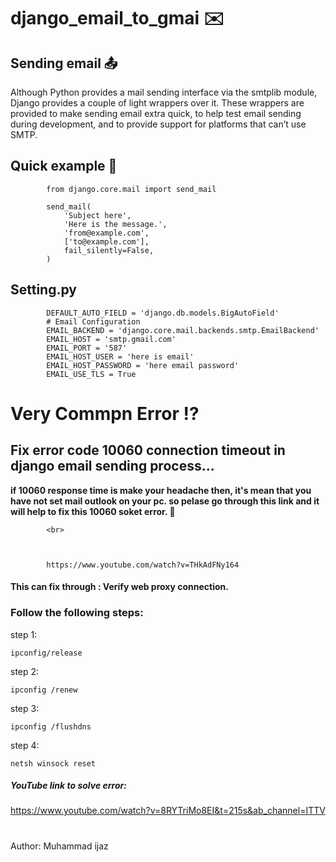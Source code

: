 # django_email_to_gmai :envelope:

## Sending email :outbox_tray:
Although Python provides a mail sending interface via the smtplib module, Django provides a couple of light wrappers over it. These wrappers are provided to make sending email extra quick, to help test email sending during development, and to provide support for platforms that can’t use SMTP.



## Quick example :truck:

            from django.core.mail import send_mail

            send_mail(
                'Subject here',
                'Here is the message.',
                'from@example.com',
                ['to@example.com'],
                fail_silently=False,
            )
            
## Setting.py
            
            DEFAULT_AUTO_FIELD = 'django.db.models.BigAutoField'
            # Email Configuration
            EMAIL_BACKEND = 'django.core.mail.backends.smtp.EmailBackend'
            EMAIL_HOST = 'smtp.gmail.com'
            EMAIL_PORT = '587'
            EMAIL_HOST_USER = 'here is email'
            EMAIL_HOST_PASSWORD = 'here email password'
            EMAIL_USE_TLS = True

# Very Commpn Error :interrobang:

## Fix error code 10060 connection timeout in django email sending process... 

<b>
if 10060 response time is make your headache then, it's mean that you have not set mail outlook on your pc. so pelase go through this link and it will help to fix this 10060 soket error. 🎁 </b>

            <br>


            
            https://www.youtube.com/watch?v=THkAdFNy164

#### This can fix through : Verify web proxy connection.

### Follow the following steps: 
step 1:

    ipconfig/release

step 2:

    ipconfig /renew

step 3:

    ipconfig /flushdns
  
step 4:

    netsh winsock reset


##### YouTube link to solve error:
https://www.youtube.com/watch?v=8RYTriMo8EI&t=215s&ab_channel=ITTV

#
Author: Muhammad ijaz 




